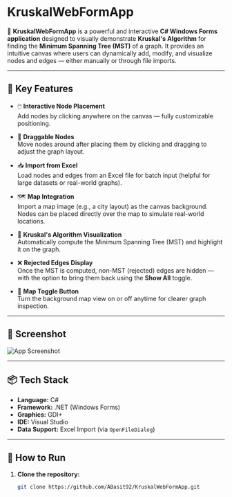 # KruskalWebFormApp

🚀 **KruskalWebFormApp** is a powerful and interactive **C# Windows Forms application** designed to visually demonstrate **Kruskal's Algorithm** for finding the **Minimum Spanning Tree (MST)** of a graph. It provides an intuitive canvas where users can dynamically add, modify, and visualize nodes and edges — either manually or through file imports.

---

## 🧠 Key Features

- 🖱️ **Interactive Node Placement**  
  Add nodes by clicking anywhere on the canvas — fully customizable positioning.

- 🔄 **Draggable Nodes**  
  Move nodes around after placing them by clicking and dragging to adjust the graph layout.

- 📥 **Import from Excel**  
  Load nodes and edges from an Excel file for batch input (helpful for large datasets or real-world graphs).

- 🗺️ **Map Integration**  
  Import a map image (e.g., a city layout) as the canvas background. Nodes can be placed directly over the map to simulate real-world locations.

- 🧮 **Kruskal's Algorithm Visualization**  
  Automatically compute the Minimum Spanning Tree (MST) and highlight it on the graph.

- ❌ **Rejected Edges Display**  
  Once the MST is computed, non-MST (rejected) edges are hidden — with the option to bring them back using the **Show All** toggle.

- 🧭 **Map Toggle Button**  
  Turn the background map view on or off anytime for clearer graph inspection.

---

## 📸 Screenshot

![App Screenshot](screenshots/kruskal_app.png)

---

## 📦 Tech Stack

- **Language:** C#  
- **Framework:** .NET (Windows Forms)  
- **Graphics:** GDI+  
- **IDE:** Visual Studio  
- **Data Support:** Excel Import (via `OpenFileDialog`)

---

## 📂 How to Run

1. **Clone the repository:**
   ```bash
   git clone https://github.com/ABasit92/KruskalWebFormApp.git
